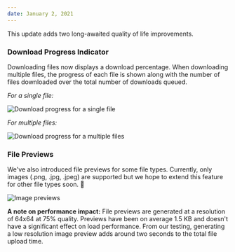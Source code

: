 ```yaml
---
date: January 2, 2021
---
```


This update adds two long-awaited quality of life improvements.

### Download Progress Indicator

Downloading files now displays a download percentage. When downloading multiple files, the progress of each file is shown along with the number of files downloaded over the total number of downloads queued.

_For a single file:_

![Download progress for a single file](/images/changelog/3.3/download-progress-single.gif)

_For multiple files:_

![Download progress for a multiple files](/images/changelog/3.3/download-progress-many.gif)

### File Previews

We've also introduced file previews for some file types. Currently, only images (.png, .jpg, .jpeg) are supported but we hope to extend this feature for other file types soon. 🤞

![Image previews](/images/changelog/3.3/image-previews.jpg)

**A note on performance impact:** File previews are generated at a resolution of 64x64 at 75% quality. Previews have been on average 1.5 KB and doesn't have a significant effect on load performance. From our testing, generating a low resolution image preview adds around two seconds to the total file upload time.
